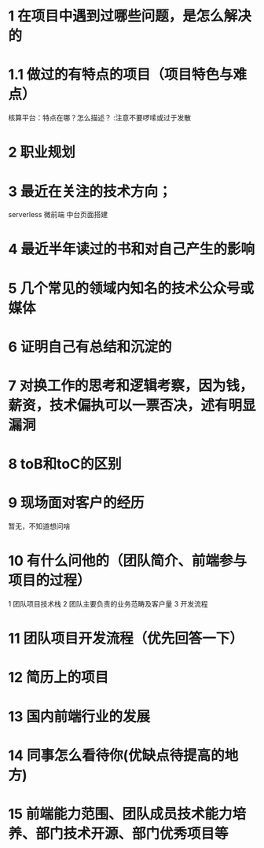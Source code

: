 # 1 在项目中遇到过哪些问题，是怎么解决的

# 1.1 做过的有特点的项目（项目特色与难点）
  核算平台：特点在哪？怎么描述？
  :注意不要啰嗦或过于发散
# 2 职业规划 
# 3 最近在关注的技术方向；
serverless
微前端
中台页面搭建
# 4 最近半年读过的书和对自己产生的影响
# 5 几个常见的领域内知名的技术公众号或媒体
# 6 证明自己有总结和沉淀的
# 7 对换工作的思考和逻辑考察，因为钱，薪资，技术偏执可以一票否决，述有明显漏洞
# 8 toB和toC的区别
# 9 现场面对客户的经历 
暂无，不知道想问啥
# 10 有什么问他的（团队简介、前端参与项目的过程）
1 团队项目技术栈 
2 团队主要负责的业务范畴及客户量
3 开发流程
# 11 团队项目开发流程（优先回答一下）

# 12 简历上的项目
# 13 国内前端行业的发展
# 14 同事怎么看待你(优缺点待提高的地方)
# 15 前端能力范围、团队成员技术能力培养、部门技术开源、部门优秀项目等